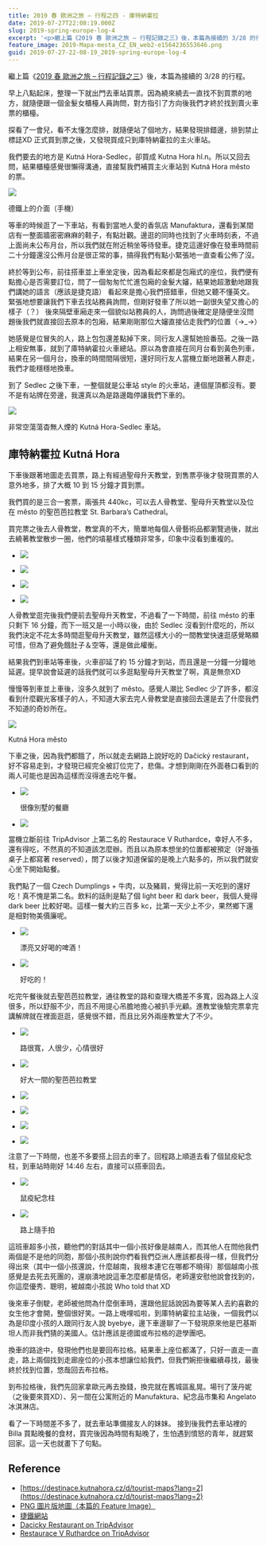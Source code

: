 ```yaml
---
title: 2019 春 歐洲之旅 – 行程之四 - 庫特納霍拉
date: 2019-07-27T22:08:19.000Z
slug: 2019-spring-europe-log-4
excerpt: '<p>繼上篇《2019 春 歐洲之旅 – 行程記錄之三》後，本篇為接續的 3/28 的行程。</p> '
feature_image: 2019-Mapa-mesta_CZ_EN_web2-e1564236553646.png
guid: 2019-07-27-22-08-19_2019-spring-europe-log-4
---
```

繼上篇《[2019 春 歐洲之旅 – 行程記錄之三](http://blog.wildsky.cc/posts/2019-spring-europe-log-3)》後，本篇為接續的 3/28 的行程。

早上八點起床，整理一下就出門去車站買票。因為繞來繞去一直找不到買票的地方，就隨便跟一個金髮女櫃檯人員詢問，對方指引了方向後我們才終於找到賣火車票的櫃檯。

探看了一會兒，看不太懂怎麼排，就隨便站了個地方，結果發現排錯邊，排到禁止標誌XD 正式買到票之後，又發現買成只到庫特納霍拉的主火車站。

我們要去的地方是 Kutná Hora-Sedlec，卻買成 Kutna Hora hl.n。所以又回去問，結果櫃檯感覺很懶得溝通，直接幫我們補買主火車站到 Kutná Hora město 的票。

![](/images/IMG_8269-e1564235589681.png)

德鐵上的介面（手機）

等車的時候逛了一下車站，有看到當地人愛的香氛店 Manufaktura，還看到某間店有一整面牆密密麻麻的鞋子，有點壯觀。邊逛的同時也找到了火車時刻表，不過上面尚未公布月台，所以我們就在附近稍坐等待發車。捷克這邊好像在發車時間前二十分鐘還沒公佈月台是很正常的事，搞得我們有點小緊張地一直查看公佈了沒。

終於等到公布，前往搭車並上車坐定後，因為看起來都是包廂式的座位，我們便有點擔心是否需要訂位，問了一個匆匆忙忙進包廂的金髮大嬸，結果她超激動地跟我們講她的語言（應該是捷克語） 看起來是擔心我們搭錯車，但她又聽不懂英文。緊張地想要讓我們下車去找站務員詢問，但剛好發車了所以她一副很失望又擔心的樣子（？） 後來隔壁車廂走來一個貌似站務員的人，詢問過後確定是隨便坐沒問題後我們就直接回去原本的包廂，結果剛剛那位大嬸直接佔走我們的位置（→\_→）

她感覺是位冒失的人，路上包包還差點掉下來，同行友人還幫她撿番茄。之後一路上相安無事，就到了庫特納霍拉火車總站。原以為會直接在同月台看到黃色列車，結果在另一個月台，換車的時間間隔很短，還好同行友人當機立斷地跟著人群走，我們才能穩穩地換車。

到了 Sedlec 之後下車，一整個就是公車站 style 的火車站，連個屋頂都沒有。要不是有站牌在旁邊，我還真以為是路邊臨停讓我們下車的。

![](/images/IMG_8344-e1564235608188.jpg)

非常空蕩蕩杳無人煙的 Kutná Hora-Sedlec 車站。

庫特納霍拉 Kutná Hora
----------------

下車後跟著地圖走去買票，路上有經過聖母升天教堂，到售票亭後才發現買票的人意外地多，排了大概 10 到 15 分鐘才買到票。

我們買的是三合一套票，兩張共 440kc，可以去人骨教堂、聖母升天教堂以及位在 město 的聖芭芭拉教堂 St. Barbara’s Cathedral。

買完票之後去人骨教堂，教堂真的不大，簡單地每個人骨藝術品都瀏覽過後，就出去繞著教堂散步一圈，他們的墳墓樣式種類非常多，印象中沒看到重複的。

*   ![](/images/IMG_8339-e1564233071179.jpg)

*   ![](/images/IMG_8337-e1564233105525.jpg)

*   ![](/images/IMG_8338-e1564233121741.jpg)

*   ![](/images/IMG_8342-e1564233191817.jpg)


人骨教堂逛完後我們便前去聖母升天教堂，不過看了一下時間，前往 město 的車只剩下 16 分鐘，而下一班又是一小時以後，由於 Sedlec 沒看到什麼吃的，所以我們決定不花太多時間逛聖母升天教堂，雖然這樣大小的一間教堂快速逛感覺略顯可惜，但為了避免餓肚子＆空等，還是做此權衡。

結果我們到車站等車後，火車卻延了約 15 分鐘才到站，而且還是一分鐘一分鐘地延遲。提早說會延遲的話我們就可以多逛點聖母升天教堂了啊，真是無奈XD

慢慢等到車並上車後，沒多久就到了 město。感覺人潮比 Sedlec 少了許多，都沒看到什麼觀光客樣子的人，不知道大家去完人骨教堂是直接回去還是去了什麼我們不知道的奇妙所在。

![](/images/IMG_8359-e1564235680653.jpg)

Kutná Hora město

下車之後，因為我們都餓了，所以就走去網路上說好吃的 Dačický restaurant，好不容易走到，才發現已經完全被訂位完了，悲傷。才想到剛剛在外面巷口看到的兩人可能也是因為這樣而沒得進去吃午餐。

*   ![](/images/IMG_8368-e1564235706102.jpg)

    很像別墅的餐廳

*   ![](/images/IMG_8369-e1564235715700.jpg)


當機立斷前往 TripAdvisor 上第二名的 Restaurace V Ruthardce，幸好人不多，還有得吃，不然真的不知道該怎麼辦。而且以為原本想坐的位置都被預定（好幾張桌子上都寫著 reserved），問了以後才知道保留的是晚上六點多的，所以我們就安心坐下開始點餐。

我們點了一個 Czech Dumplings + 牛肉，以及豬肩，覺得比前一天吃到的還好吃！真不愧是第二名。飲料的話則是點了個 light beer 和 dark beer，我個人覺得 dark beer 比較好喝。這樣一餐大約三百多 kc，比第一天少上不少，果然鄉下還是相對物美價廉呢。

*   ![](/images/IMG_8370-e1564235740700.jpg)

    漂亮又好喝的啤酒！

*   ![](/images/IMG_8374-e1564235822344.jpg)

    好吃的！


吃完午餐後就去聖芭芭拉教堂，通往教堂的路和查理大橋差不多寬，因為路上人沒很多，所以舒服不少，而且不用提心吊膽地擔心被扒手光顧。進教堂後驗完票拿完講解牌就在裡面逛逛，感覺很不錯，而且比另外兩座教堂大了不少。

*   ![](/images/IMG_8377-e1564235859593.jpg)

    路很寬，人很少，心情很好

*   ![](/images/IMG_8378-e1564235059180.jpg)

    好大一間的聖芭芭拉教堂

*   ![](/images/IMG_8380-e1564235075142.jpg)

*   ![](/images/IMG_8381-e1564235873570.jpg)

*   ![](/images/IMG_8385-e1564235889185.jpg)

*   ![](/images/IMG_8388-e1564235108673.jpg)


注意了一下時間，也差不多要搭上回去的車了。回程路上順道去看了個鼠疫紀念柱，到車站時剛好 14:46 左右，直接可以搭車回去。

*   ![](/images/IMG_8390-1-e1564235459439.jpg)

    鼠疫紀念柱

*   ![](/images/IMG_8389-e1564235909412.jpg)

    路上隨手拍


這班車超多小孩，聽他們的對話其中一個小孩好像是越南人，而其他人在問他我們兩個是不是他的同胞，那個小孩則說你們看我們亞洲人應該都長得一樣，但我們分得出來（其中一個小孩還說，什麼越南，我根本連它在哪都不曉得）那個越南小孩感覺是去死去死團的，還崩潰地說這車怎麼都是情侶，老師還安慰他說會找到的，你這麼優秀、聰明，被越南小孩說 Who told that XD

後來車子倒駛，老師被他問為什麼倒車時，還跟他屁話說因為要等某人去約喜歡的女生他才會開，整個很好笑。一路上嘰哩呱啦，到庫特納霍拉主站後，一個我們以為是印度小孩的人跟同行友人說 byebye，邊下車邊聊了一下發現原來他是巴基斯坦人而非我們猜的美國人。估計應該是德國或布拉格的遊學團吧。

換車的路途中，發現他們也是要回布拉格。結果車上座位都滿了，只好一直走一直走，路上兩個找到走廊座位的小孩本想讓位給我們，但我們婉拒後繼續尋找，最後終於找到位置，悠哉回去布拉格。

到布拉格後，我們先回家拿歐元再去換錢，換完就在舊城區亂晃。場刊了菠丹妮（之後要來買XD）、另一間在公寓附近的 Manufaktura、紀念品市集和 Angelato 冰淇淋店。

看了一下時間差不多了，就去車站準備接友人的妹妹。 接到後我們去車站裡的 Billa 買點晚餐的食材，買完後因為時間有點晚了，生怕遇到憤怒的青年，就趕緊回家。這一天也就畫下了句點。

Reference
---------

*   [https://destinace.kutnahora.cz/d/tourist-maps?lang=2](https://destinace.kutnahora.cz/d/tourist-maps?lang=2)
*   [PNG 圖片版地圖（本篇的 Feature Image）](/images/2019-Mapa-mesta_CZ_EN_web2-e1564236553646.png)
*   [捷鐵網站](https://www.cd.cz/en)
*   [Dacicky Restaurant on TripAdvisor](https://www.tripadvisor.com.tw/Restaurant_Review-g274701-d1027613-Reviews-Dacicky_restaurant-Kutna_Hora_Central_Bohemian_Region_Bohemia.html?m=19905)
*   [Restaurace V Ruthardce on TripAdvisor](https://www.tripadvisor.com.tw/Restaurant_Review-g274701-d2258455-Reviews-Restaurace_V_Ruthardce-Kutna_Hora_Central_Bohemian_Region_Bohemia.html?m=19905)
